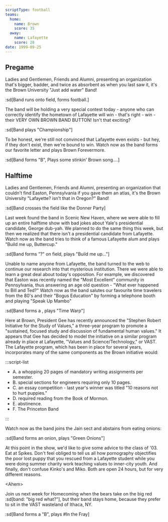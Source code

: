 ```yaml
---
scriptType: football
teams:
  home:
    name: Brown
    score: 35
  away:
    name: Lafayette
    score: 28
date: 1999-09-25
---
```


## Pregame

Ladies and Gentlemen, Friends and Alumni, presenting an organization that's bigger, badder, and twice as absorbent as when you last saw it, it's the Brown University "Just add water" Band!

:sd[Band runs onto field, forms football.]

The band will be holding a very special contest today - anyone who can correctly identify the hometown of Lafayette will win - that's right - win - their VERY OWN BROWN BAND BUTTON! Isn't that exciting?

:sd[Band plays "Championship"]

To be honest, we're still not convinced that Lafayette even exists - but hey, if they don't exist, then we're bound to win. Watch now as the band forms our favorite letter and plays Brown Forevermore.

:sd[Band forms "B", Plays some stinkin' Brown song....]

## Halftime

Ladies and Gentlemen, Friends and Alumni, presenting an organization that couldn't find Easton, Pennsylvania if you gave them an atlas, it's the Brown University "Lafayette? isn't that in Oregon?" Band!

:sd[Band crosses the field like the Donner Party]

Last week found the band in Scenic New Haven, where we were able to fill up an entire halftime show with bad jokes about Yale's presidential candidate, George dub-yah. We planned to do the same thing this week, but then we realized that there isn't a presidential candidate from Lafayette. Watch now as the band tries to think of a famous Lafayette alum and plays "Build me up, Buttercup."

:sd[Band forms "?" on field, plays "Build me up..."]

Unable to name anyone from Lafayette, the band turned to the web to continue our research into that mysterious institution. There we were able to learn a great deal about today's opposition. For example, we discovered that Easton was recently named the "Most Excellent" community in Pennsylvania, thus answering an age old question - "What ever happened to Bill and Ted?" Watch now as the band salutes our favourite time travelers from the 80's and their "Bogus Education" by forming a telephone booth and playing "Speak Up Mambo"

:sd[Band forms a , plays "Time Warp"]

Here at Brown, President Gee has recently announced the "Stephen Robert Initiative for the Study of Values," a three-year program to promote a "sustained, focused study and discussion of fundamental human values." It appears that Gee has decided to model the initiative on a similar program already in place at Lafayette, "Values and Science/Technology," or VAST. The Lafayette program, which has been in place for several years, incorporates many of the same components as the Brown initiative would:

:::script-list

- A. a whopping 20 pages of mandatory writing assignments per semester.
- B. special sections for engineers requiring only 10 pages.
- C. an essay competition - last year's winner was titled "10 reasons not to hurt puppies."
- D. required reading from the Book of Mormon.
- E. abstinence.
- F. The Princeton Band

:::

Watch now as the band joins the Jain sect and abstains from eating onions:

:sd[Band forms an onion, plays "Green Onions"]

At this point in the show, we'd like to give some advice to the class of '03. Eat at Spikes. Don't feel obliged to tell us all how pornography objectifies the poor lost puppy that you rescued from a Lafayette student while you were doing summer charity work teaching values to inner-city youth. And finally, don't confuse Kinko's and Miko. Both are open 24 hours, but for very different reasons.

&lt;Ahem&gt;

Join us next week for Homecoming when the bears take on the big red :sd[band: "big red what?"], but their band stays home, because they prefer to sit in the VAST wasteland of Ithaca, NY.

:sd[Band forms a "B", plays #In the Fray]
